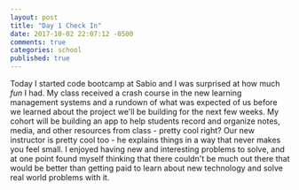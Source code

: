 ```yaml
---
layout: post
title: "Day 1 Check In"
date: 2017-10-02 22:07:12 -0500
comments: true
categories: school
published: true
---
```


Today I started code bootcamp at Sabio and I was surprised at how much *fun* I had. My class received a crash course in the new learning management systems and a rundown of what was expected of us before we learned about the project we'll be building for the next few weeks. My cohort will be building an app to help students record and organize notes, media, and other resources from class - pretty cool right? Our new instructor is pretty cool too - he explains things in a way that never makes you feel small. I enjoyed having new and interesting problems to solve, and at one point found myself thinking that there couldn't be much out there that would be better than getting paid to learn about new technology and solve real world problems with it.

